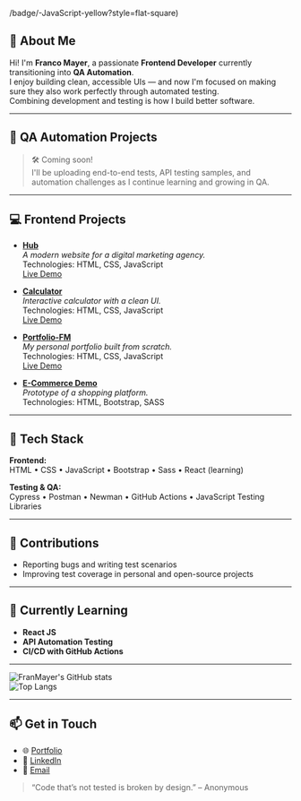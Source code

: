 /badge/-JavaScript-yellow?style=flat-square)  

## 👋 About Me

Hi! I'm **Franco Mayer**, a passionate **Frontend Developer** currently transitioning into **QA Automation**.  
I enjoy building clean, accessible UIs — and now I'm focused on making sure they also work perfectly through automated testing.  
Combining development and testing is how I build better software.

---

## 🧪 QA Automation Projects

> 🛠️ Coming soon!  
> I'll be uploading end-to-end tests, API testing samples, and automation challenges as I continue learning and growing in QA.

---

## 💻 Frontend Projects

- **[Hub](https://github.com/FranMayer/hub)**  
  _A modern website for a digital marketing agency._  
  Technologies: HTML, CSS, JavaScript  
  [Live Demo](https://franmayer.github.io/hub/)

- **[Calculator](https://github.com/FranMayer/calculator)**  
  _Interactive calculator with a clean UI._  
  Technologies: HTML, CSS, JavaScript  
  [Live Demo](https://franmayer.github.io/calculator/)

- **[Portfolio-FM](https://github.com/FranMayer/Portfolio-FM)**  
  _My personal portfolio built from scratch._  
  Technologies: HTML, CSS, JavaScript  
  [Live Demo](https://portfolio-fm.vercel.app/)

- **[E-Commerce Demo](https://github.com/FranMayer/ecommerce-project)**  
  _Prototype of a shopping platform._  
  Technologies: HTML, Bootstrap, SASS  

---

## 🧰 Tech Stack

**Frontend:**  
HTML • CSS • JavaScript • Bootstrap • Sass • React (learning)

**Testing & QA:**  
Cypress • Postman • Newman • GitHub Actions • JavaScript Testing Libraries

---

## 🤝 Contributions  
- Reporting bugs and writing test scenarios  
- Improving test coverage in personal and open-source projects  

---

## 🌱 Currently Learning

- **React JS**  
- **API Automation Testing**  
- **CI/CD with GitHub Actions**  

---

![FranMayer's GitHub stats](https://github-readme-stats.vercel.app/api?username=FranMayer&show_icons=true&theme=radical)  
![Top Langs](https://github-readme-stats.vercel.app/api/top-langs/?username=FranMayer&layout=compact&theme=radical)  

---

## 📫 Get in Touch  
- 🌐 [Portfolio](https://portfolio-fm.vercel.app)  
- 💼 [LinkedIn](https://www.linkedin.com/in/franmayer/)  
- 📧 [Email](mailto:francomayer96@outlook.com)

> “Code that’s not tested is broken by design.” – Anonymous
